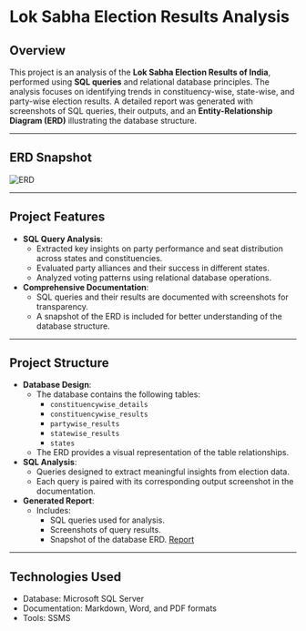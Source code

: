 # **Lok Sabha Election Results Analysis**

## **Overview**
This project is an analysis of the **Lok Sabha Election Results of India**, performed using **SQL queries** and relational database principles. The analysis focuses on identifying trends in constituency-wise, state-wise, and party-wise election results. A detailed report was generated with screenshots of SQL queries, their outputs, and an **Entity-Relationship Diagram (ERD)** illustrating the database structure.

---
## **ERD Snapshot**
![ERD](https://github.com/user-attachments/assets/2c4159fb-885e-451d-ba9a-ab116ce90cf7)

---

## **Project Features**
- **SQL Query Analysis**:
  - Extracted key insights on party performance and seat distribution across states and constituencies.
  - Evaluated party alliances and their success in different states.
  - Analyzed voting patterns using relational database operations.
- **Comprehensive Documentation**:
  - SQL queries and their results are documented with screenshots for transparency.
  - A snapshot of the ERD is included for better understanding of the database structure.

---

## **Project Structure**
- **Database Design**:
  - The database contains the following tables:
    - `constituencywise_details`
    - `constituencywise_results`
    - `partywise_results`
    - `statewise_results`
    - `states`
  - The ERD provides a visual representation of the table relationships.
- **SQL Analysis**:
  - Queries designed to extract meaningful insights from election data.
  - Each query is paired with its corresponding output screenshot in the documentation.
- **Generated Report**:
  - Includes:
    - SQL queries used for analysis.
    - Screenshots of query results.
    - Snapshot of the database ERD.
      [Report](report.pdf)

---


## **Technologies Used**
- Database: Microsoft SQL Server
- Documentation: Markdown, Word, and PDF formats
- Tools: SSMS

